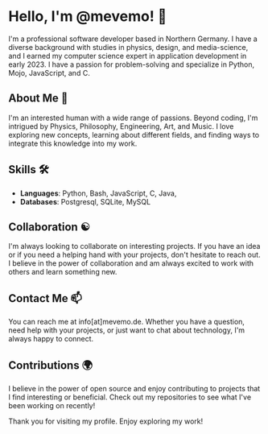 # Hello, I'm @mevemo! 👋

I'm a professional software developer based in Northern Germany. I have a diverse background with studies in physics, design, and media-science, and I earned my computer science expert in application development in early 2023. I have a passion for problem-solving and specialize in Python, Mojo, JavaScript, and C.

## About Me 🚀

I'm an interested human with a wide range of passions. Beyond coding, I'm intrigued by Physics, Philosophy, Engineering, Art, and Music. I love exploring new concepts, learning about different fields, and finding ways to integrate this knowledge into my work.

## Skills 🛠️

- **Languages**: Python, Bash, JavaScript, C, Java,
- **Databases**: Postgresql, SQLite, MySQL

## Collaboration ☯️

I'm always looking to collaborate on interesting projects. If you have an idea or if you need a helping hand with your projects, don't hesitate to reach out. I believe in the power of collaboration and am always excited to work with others and learn something new.

## Contact Me 📫

You can reach me at info[at]mevemo.de. Whether you have a question, need help with your projects, or just want to chat about technology, I'm always happy to connect.

## Contributions 🌍

I believe in the power of open source and enjoy contributing to projects that I find interesting or beneficial. Check out my repositories to see what I've been working on recently!

Thank you for visiting my profile. Enjoy exploring my work!

<!---
mevemo/mevemo is a ✨ special ✨ repository because its `README.md` (this file) appears on your GitHub profile.
You can click the Preview link to take a look at your changes.
--->
